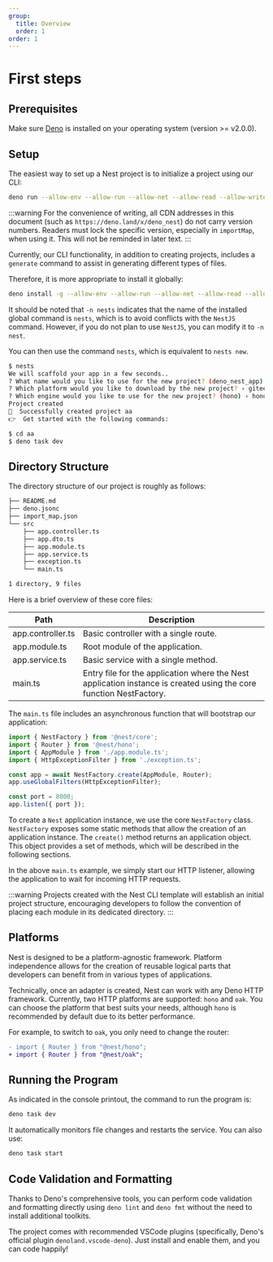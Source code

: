 ```yaml
---
group:
  title: Overview
  order: 1
order: 1
---
```


# First steps

## Prerequisites

Make sure [Deno](https://deno.com/) is installed on your operating system (version >= v2.0.0).

## Setup

The easiest way to set up a Nest project is to initialize a project using our CLI:

```bash
deno run --allow-env --allow-run --allow-net --allow-read --allow-write jsr:@nest/cli
```

:::warning
For the convenience of writing, all CDN addresses in this document (such as `https://deno.land/x/deno_nest`) do not carry version numbers. Readers must lock the specific version, especially in `importMap`, when using it. This will not be reminded in later text.
:::

Currently, our CLI functionality, in addition to creating projects, includes a `generate` command to assist in generating different types of files.

Therefore, it is more appropriate to install it globally:

```bash
deno install -g --allow-env --allow-run --allow-net --allow-read --allow-write -n nest  -f  jsr:@nest/cli
```

It should be noted that `-n nests` indicates that the name of the installed global command is `nests`, which is to avoid conflicts with the `NestJS` command. However, if you do not plan to use `NestJS`, you can modify it to `-n nest`.

You can then use the command `nests`, which is equivalent to `nests new`.

```bash
$ nests
We will scaffold your app in a few seconds..
? What name would you like to use for the new project? (deno_nest_app) › aa
? Which platform would you like to download by the new project? › gitee+ssh
? Which engine would you like to use for the new project? (hono) › hono
Project created
🚀  Successfully created project aa
👉  Get started with the following commands:

$ cd aa
$ deno task dev
```

## Directory Structure

The directory structure of our project is roughly as follows:

```bash
├── README.md
├── deno.jsonc
├── import_map.json
└── src
    ├── app.controller.ts
    ├── app.dto.ts
    ├── app.module.ts
    ├── app.service.ts
    ├── exception.ts
    └── main.ts

1 directory, 9 files
```

Here is a brief overview of these core files:

| Path              | Description                                                                                                        |
| ----------------- | ------------------------------------------------------------------------------------------------------------------ |
| app.controller.ts | Basic controller with a single route.                                                                              |
| app.module.ts     | Root module of the application.                                                                                    |
| app.service.ts    | Basic service with a single method.                                                                                |
| main.ts           | Entry file for the application where the Nest application instance is created using the core function NestFactory. |

The `main.ts` file includes an asynchronous function that will bootstrap our application:

```typescript
import { NestFactory } from '@nest/core';
import { Router } from '@nest/hono';
import { AppModule } from './app.module.ts';
import { HttpExceptionFilter } from './exception.ts';

const app = await NestFactory.create(AppModule, Router);
app.useGlobalFilters(HttpExceptionFilter);

const port = 8000;
app.listen({ port });
```

To create a `Nest` application instance, we use the core `NestFactory` class. `NestFactory` exposes some static methods that allow the creation of an application instance. The `create()` method returns an application object. This object provides a set of methods, which will be described in the following sections.

In the above `main.ts` example, we simply start our HTTP listener, allowing the application to wait for incoming HTTP requests.

:::warning
Projects created with the Nest CLI template will establish an initial project structure, encouraging developers to follow the convention of placing each module in its dedicated directory.
:::

## Platforms

Nest is designed to be a platform-agnostic framework. Platform independence allows for the creation of reusable logical parts that developers can benefit from in various types of applications.

Technically, once an adapter is created, Nest can work with any Deno HTTP framework. Currently, two HTTP platforms are supported: `hono` and `oak`. You can choose the platform that best suits your needs, although `hono` is recommended by default due to its better performance.

For example, to switch to `oak`, you only need to change the router:

```diff
- import { Router } from "@nest/hono";
+ import { Router } from "@nest/oak";
```

## Running the Program

As indicated in the console printout, the command to run the program is:

```bash
deno task dev
```

It automatically monitors file changes and restarts the service. You can also use:

```bash
deno task start
```

## Code Validation and Formatting

Thanks to Deno's comprehensive tools, you can perform code validation and formatting directly using `deno lint` and `deno fmt` without the need to install additional toolkits.

The project comes with recommended VSCode plugins (specifically, Deno's official plugin `denoland.vscode-deno`). Just install and enable them, and you can code happily!
